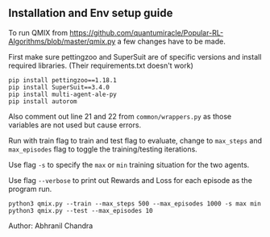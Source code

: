 ## Installation and Env setup guide

To run QMIX from https://github.com/quantumiracle/Popular-RL-Algorithms/blob/master/qmix.py a few changes have to be made.

First make sure pettingzoo and SuperSuit are of specific versions and install required libraries. (Their requirements.txt doesn't work)
```
pip install pettingzoo==1.18.1
pip install SuperSuit==3.4.0
pip install multi-agent-ale-py
pip install autorom
```

Also comment out line 21 and 22 from `common/wrappers.py` as those variables are not used but cause errors.

Run with train flag to train and test flag to evaluate, change to `max_steps` and `max_episodes` flag to toggle the training/testing iterations.

Use flag `-s` to specify the `max` or `min` training situation for the two agents.

Use flag `--verbose` to print out Rewards and Loss for each episode as the program run.

```
python3 qmix.py --train --max_steps 500 --max_episodes 1000 -s max min
python3 qmix.py --test --max_episodes 10
```

Author: Abhranil Chandra
